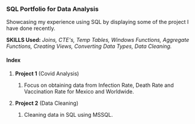 ### SQL Portfolio for Data Analysis
Showcasing my experience using SQL by displaying some of the project I have done recently.

<b>SKILLS Used:</b> *Joins, CTE's, Temp Tables, Windows Functions, Aggregate Functions, Creating Views, Converting Data Types, Data Cleaning.*

#### Index
1. **Project 1** (Covid Analysis)
   1. Focus on obtaining data from Infection Rate, Death Rate and Vaccination Rate for Mexico and Worldwide.

2. **Project 2** (Data Cleaning)
   1. Cleaning data in SQL using MSSQL.

